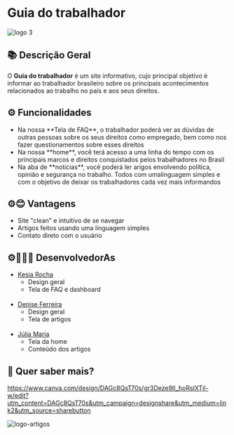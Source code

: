 # Guia do trabalhador

![logo 3](https://github.com/user-attachments/assets/6b1898e1-890d-423d-950e-2c05ac58683a)

## 📚 Descrição Geral
O **Guia do trabalhador** é um site informativo, cujo principal objetivo é informar ao trabalhador brasileiro sobre os principais acontecimentos relacionados ao trabalho no país e aos seus direitos.

## ⚙️ Funcionalidades
<ul>
  <li>Na nossa **Tela de FAQ**, o trabalhador poderá ver as dúvidas de outras pessoas sobre os seus direitos como empregado, bem como nos fazer questionamentos sobre esses direitos</li>
  <li>Na nossa **home**, você terá acesso a uma linha do tempo com os principais marcos e direitos conquistados pelos trabalhadores no Brasil</li>
  <li>Na aba de **notícias**, você poderá ler arigos envolvendo política, opinião e segurança no trabalho. Todos com umalinguagem simples e com o objetivo de deixar os trabalhadores cada vez mais informandos </li>
</ul>


## ⚙😊 Vantagens
<ul>
  <li>Site "clean" e intuitivo de se navegar</li>
  <li>Artigos feitos usando uma linguagem simples</li>
  <li>Contato direto com o usuário</li>
</ul>

## ⚙👩🏼‍💻 DesenvolvedorAs
* [Kesia Rocha](https://github.com/KesiaRocha)
  - Design geral
  - Tela de FAQ e dashboard
<br></br>
* [Denise Ferreira](https://github.com/DeniseFer)
  - Design geral
  - Tela de artigos
<br></br>
* [Júlia Maria](https://github.com/Julia-maria56)
  - Tela da home
  - Conteúdo dos artigos

## 🧐 Quer saber mais?
https://www.canva.com/design/DAGc8QsT70s/gr3Deze9II_hoRsIXTjl-w/edit?utm_content=DAGc8QsT70s&utm_campaign=designshare&utm_medium=link2&utm_source=sharebutton 

![logo-artigos](https://github.com/user-attachments/assets/5b4be3e6-e830-4f74-8507-f7242d78319e)
